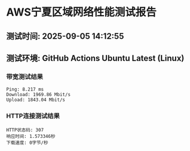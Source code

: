 # AWS宁夏区域网络性能测试报告
## 测试时间: 2025-09-05 14:12:55
## 测试环境: GitHub Actions Ubuntu Latest (Linux)

### 带宽测试结果
```
Ping: 8.217 ms
Download: 1969.86 Mbit/s
Upload: 1843.04 Mbit/s
```

### HTTP连接测试结果
```
HTTP状态码: 307
响应时间: 1.573346秒
下载速度: 0字节/秒
```

